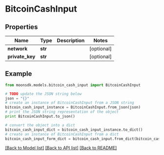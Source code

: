# BitcoinCashInput


## Properties

Name | Type | Description | Notes
------------ | ------------- | ------------- | -------------
**network** | **str** |  | [optional] 
**private_key** | **str** |  | [optional] 

## Example

```python
from moonsdk.models.bitcoin_cash_input import BitcoinCashInput

# TODO update the JSON string below
json = "{}"
# create an instance of BitcoinCashInput from a JSON string
bitcoin_cash_input_instance = BitcoinCashInput.from_json(json)
# print the JSON string representation of the object
print BitcoinCashInput.to_json()

# convert the object into a dict
bitcoin_cash_input_dict = bitcoin_cash_input_instance.to_dict()
# create an instance of BitcoinCashInput from a dict
bitcoin_cash_input_form_dict = bitcoin_cash_input.from_dict(bitcoin_cash_input_dict)
```
[[Back to Model list]](../README.md#documentation-for-models) [[Back to API list]](../README.md#documentation-for-api-endpoints) [[Back to README]](../README.md)


